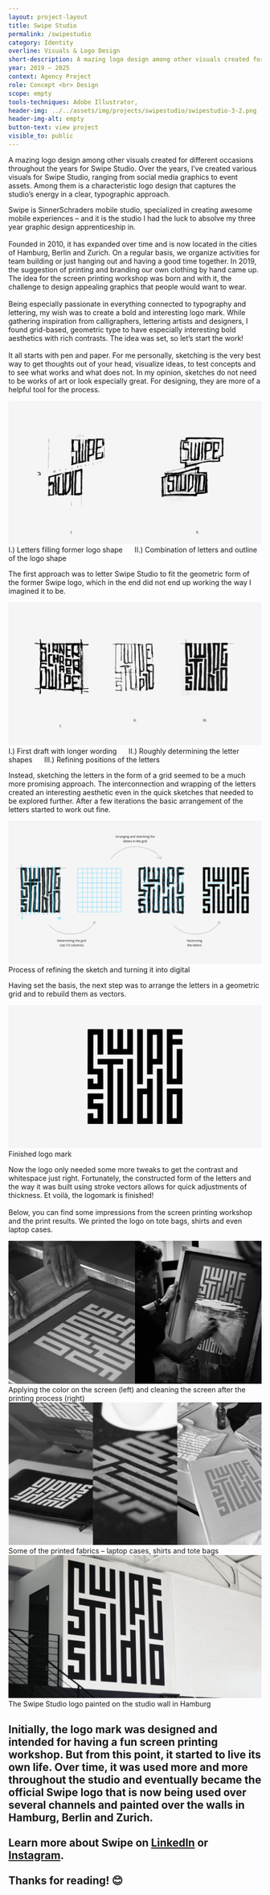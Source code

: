 ```yaml
---
layout: project-layout
title: Swipe Studio
permalink: /swipestudio
category: Identity
overline: Visuals & Logo Design
short-description: A mazing logo design among other visuals created for different occasions. Over the years, I’ve created various visuals for Swipe Studio, ranging from social media graphics to event assets. Among them is a characteristic logo design that captures the studio’s energy in a clear, typographic approach.
year: 2019 – 2025
context: Agency Project
role: Concept <br> Design
scope: empty
tools-techniques: Adobe Illustrator, 
header-img: ../../assets/img/projects/swipestudio/swipestudio-3-2.png
header-img-alt: empty
button-text: view project
visible_to: public
---
```

 
<div class="project-intro"> 
    <p class="body-large"> 
    A mazing logo design among other visuals created for different occasions throughout the years for Swipe Studio. Over the years, I’ve created various visuals for Swipe Studio, ranging from social media graphics to event assets. Among them is a characteristic logo design that captures the studio’s energy in a clear, typographic approach.
    </p>
</div>

 <!-- <h3 class="article-headline">A mazing design studio</h3> -->
 
 Swipe is SinnerSchraders mobile studio, specialized in creating awesome mobile experiences – and it is the studio I had the luck to absolve my three year graphic design apprenticeship in. 
 <br><br>
 Founded in 2010, it has expanded over time and is now located in the cities of Hamburg, Berlin and Zurich. On a regular basis, we organize activities for team building or just hanging out and having a good time together. In 2019, the suggestion of printing and branding our own clothing by hand came up. The idea for the screen printing workshop was born and with it, the challenge to design appealing graphics that people would want to wear. 
 <br><br>
 Being especially passionate in everything connected to typography and lettering, my wish was to create a bold and interesting logo mark. While gathering inspiration from calligraphers, lettering artists and designers, I found grid-based, geometric type to have especially interesting bold aesthetics with rich contrasts. The idea was set, so let’s start the work! 
 <br><br>
 It all starts with pen and paper. For me personally, sketching is the very best way to get thoughts out of your head, visualize ideas, to test concepts and to see what works and what does not. In my opinion, sketches do not need to be works of art or look especially great. For designing, they are more of a helpful tool for the process.
 
 <div class="additional-img">
     <img src="assets/img/posts/swipe-studio/swipe-article-01.png" alt="first sketches on paper">
     <span class="additional-img-desc">I.) Letters filling former logo shape &nbsp;&nbsp;&nbsp;&nbsp; II.) Combination of letters and outline of the logo shape</span>
 </div>
 
 The first approach was to letter Swipe Studio to fit the geometric form of the former Swipe logo, which in the end did not end up working the way I imagined it to be. 
 
 <div class="additional-img">
     <img src="assets/img/posts/swipe-studio/swipe-article-02.png" alt="">
     <span class="additional-img-desc">I.) First draft with longer wording &nbsp;&nbsp;&nbsp;&nbsp; II.) Roughly determining the letter shapes &nbsp;&nbsp;&nbsp;&nbsp; III.) Refining positions of the letters </span>
 </div>
 
 Instead, sketching the letters in the form of a grid seemed to be a much more promising approach. The interconnection and wrapping of the letters created an interesting aesthetic even in the quick sketches that needed to be explored further. After a few iterations the basic arrangement of the letters started to work out fine.
 
 <div class="additional-img">
     <img src="assets/img/posts/swipe-studio/swipe-article-03.png" alt="">
     <span class="additional-img-desc"> Process of refining the sketch and turning it into digital</span>
 </div>
 
 Having set the basis, the next step was to arrange the letters in a geometric grid and to rebuild them as vectors.
 
 <div class="additional-img">
     <img src="assets/img/posts/swipe-studio/swipe-article-04.png" alt="">
     <span class="additional-img-desc">Finished logo mark </span>
 </div>
 
 Now the logo only needed some more tweaks to get the contrast and whitespace just right. Fortunately, the constructed form of the letters and the way it was built using stroke vectors allows for quick adjustments of thickness. Et voilà, the logomark is finished!
 <br><br>
 Below, you can find some impressions from the screen printing workshop and the print results. We printed the logo on tote bags, shirts and even laptop cases.
 
 <div class="additional-img">
     <img src="assets/img/posts/swipe-studio/swipe-article-05.png" alt="">
     <span class="additional-img-desc">Applying the color on the screen (left) and cleaning the screen after the printing process (right) </span>
 </div>
 
 <div class="additional-img">
     <img src="assets/img/posts/swipe-studio/swipe-article-06.png" alt="">
     <span class="additional-img-desc">Some of the printed fabrics – laptop cases, shirts and tote bags </span>
 </div>
 
 <div class="additional-img">
     <img src="assets/img/posts/swipe-studio/swipe-article-07.png" alt="">
     <span class="additional-img-desc">The Swipe Studio logo painted on the studio wall in Hamburg </span>
 </div>
 
 Initially, the logo mark was designed and intended for having a fun screen printing workshop. But from this point, it started to live its own life. Over time, it was used more and more throughout the studio and eventually became the official Swipe logo that is now being used over several channels and painted over the walls in Hamburg, Berlin and Zurich.
 <br><br>
 Learn more about Swipe on 
 <a class="underline" href="https://www.linkedin.com/company/sinnerschrader-swipe-gmbh/" target="_blank">LinkedIn</a>
 or
 <a class="underline" href="https://www.instagram.com/swipestudio/" target="_blank">Instagram</a>.
 <br><br>
 Thanks for reading! 😊
---




